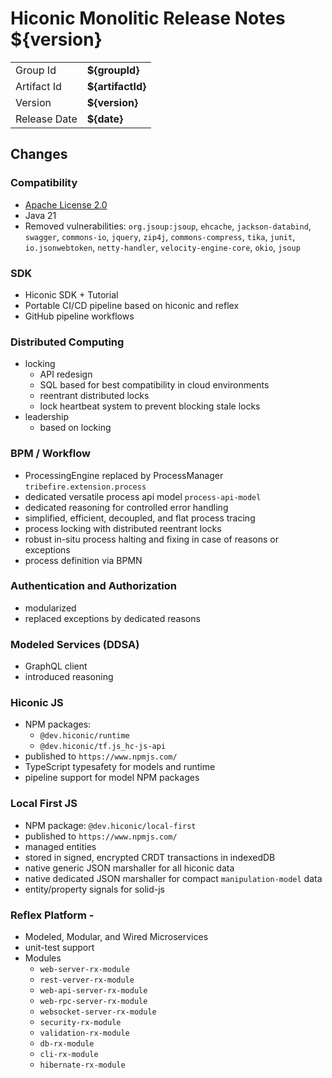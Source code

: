 # Hiconic Monolitic Release Notes ${version}

<table>
  <tr><td>Group Id</td><td><b>${groupId}</b></td></tr>
  <tr><td>Artifact Id</td><td><b>${artifactId}</b></td></tr>
  <tr><td>Version</td><td><b>${version}</b></td></tr>
  <tr><td>Release Date</td><td><b>${date}</b></td></tr>
</table>

## Changes

### Compatibility

* [Apache License 2.0](https://www.apache.org/licenses/LICENSE-2.0)
* Java 21
* Removed vulnerabilities: `org.jsoup:jsoup`, `ehcache`, `jackson-databind`, `swagger`, `commons-io`, `jquery`, `zip4j`, `commons-compress`, `tika`, `junit`, `io.jsonwebtoken`, `netty-handler`, `velocity-engine-core`, `okio`, `jsoup`

### SDK

* Hiconic SDK + Tutorial
* Portable CI/CD pipeline based on hiconic and reflex
* GitHub pipeline workflows

### Distributed Computing

* locking
    * API redesign
    * SQL based for best compatibility in cloud environments
    * reentrant distributed locks
    * lock heartbeat system to prevent blocking stale locks
* leadership
    * based on locking

### BPM / Workflow

* ProcessingEngine replaced by ProcessManager `tribefire.extension.process`
* dedicated versatile process api model `process-api-model`
* dedicated reasoning for controlled error handling
* simplified, efficient, decoupled, and flat process tracing
* process locking with distributed reentrant locks
* robust in-situ process halting and fixing in case of reasons or exceptions
* process definition via BPMN

### Authentication and Authorization

* modularized
* replaced exceptions by dedicated reasons

### Modeled Services (DDSA)

* GraphQL client
* introduced reasoning

### Hiconic JS

* NPM packages:
  * `@dev.hiconic/runtime`
  * `@dev.hiconic/tf.js_hc-js-api`
* published to `https://www.npmjs.com/`
* TypeScript typesafety for models and runtime
* pipeline support for model NPM packages

### Local First JS

* NPM package: `@dev.hiconic/local-first`
* published to `https://www.npmjs.com/`
* managed entities
* stored in signed, encrypted CRDT transactions in indexedDB
* native generic JSON marshaller for all hiconic data
* native dedicated JSON marshaller for compact `manipulation-model` data
* entity/property signals for solid-js

### Reflex Platform - 

* Modeled, Modular, and Wired Microservices
* unit-test support
* Modules
    * `web-server-rx-module`
    * `rest-verver-rx-module`
    * `web-api-server-rx-module`
    * `web-rpc-server-rx-module`
    * `websocket-server-rx-module`
    * `security-rx-module`
    * `validation-rx-module`
    * `db-rx-module`
    * `cli-rx-module`
    * `hibernate-rx-module`

